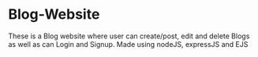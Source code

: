 # Blog-Website
These is a Blog website where user can create/post, edit and delete Blogs as well as can Login and Signup. Made using nodeJS, expressJS and EJS
